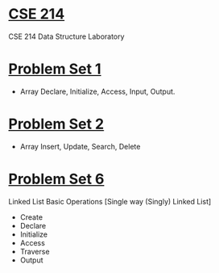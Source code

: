 # [CSE 214](https://github.com/1915002536/cse21)


CSE 214 Data Structure Laboratory


# [Problem Set 1](https://github.com/1915002536/cse214/tree/main/Problem%20Set%201%20-%20Array)
+ Array Declare, Initialize, Access, Input, Output.

# [Problem Set 2](https://github.com/1915002536/cse214/tree/main/Problem%20Set%202%20-%20Array)
+ Array Insert, Update, Search, Delete

# [Problem Set 6](https://github.com/1915002536/cse214/tree/main/Problem%20Set%206)
Linked List Basic Operations [Single way (Singly) Linked List]
+ Create
+ Declare
+ Initialize
+ Access
+ Traverse
+ Output
